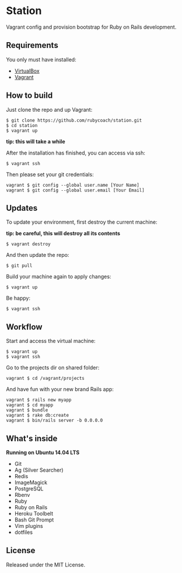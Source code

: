 # Station

Vagrant config and provision bootstrap for Ruby on Rails development.

## Requirements

You only must have installed:

* [VirtualBox](https://www.virtualbox.org/wiki/downloads)
* [Vagrant](http://vagrantup.com/downloads.html)

## How to build

Just clone the repo and up Vagrant:

    $ git clone https://github.com/rubycoach/station.git
    $ cd station
    $ vagrant up

**tip: this will take a while**

After the installation has finished, you can access via ssh:

    $ vagrant ssh

Then please set your git credentials:

    vagrant $ git config --global user.name [Your Name]
    vagrant $ git config --global user.email [Your Email]

## Updates

To update your environment, first destroy the current machine:

**tip: be careful, this will destroy all its contents**

    $ vagrant destroy

And then update the repo:

    $ git pull

Build your machine again to apply changes:

    $ vagrant up

Be happy:

    $ vagrant ssh

## Workflow

Start and access the virtual machine:

    $ vagrant up
    $ vagrant ssh

Go to the projects dir on shared folder:

    vagrant $ cd /vagrant/projects

And have fun with your new brand Rails app:

    vagrant $ rails new myapp
    vagrant $ cd myapp
    vagrant $ bundle
    vagrant $ rake db:create
    vagrant $ bin/rails server -b 0.0.0.0

## What's inside

**Running on Ubuntu 14.04 LTS**

* Git
* Ag (Silver Searcher)
* Redis
* ImageMagick
* PostgreSQL
* Rbenv
* Ruby
* Ruby on Rails
* Heroku Toolbelt
* Bash Git Prompt
* Vim plugins
* dotfiles

## License

Released under the MIT License.

